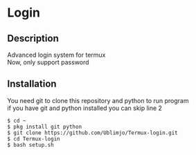 # Login

## Description

Advanced login system for termux  
Now, only support password

## Installation

You need git to clone this repository and python to run program  
if you have git and python installed you can skip line 2

```shell
$ cd ~
$ pkg install git python
$ git clone https://github.com/Ublimjo/Termux-login.git
$ cd Termux-login
$ bash setup.sh
```

